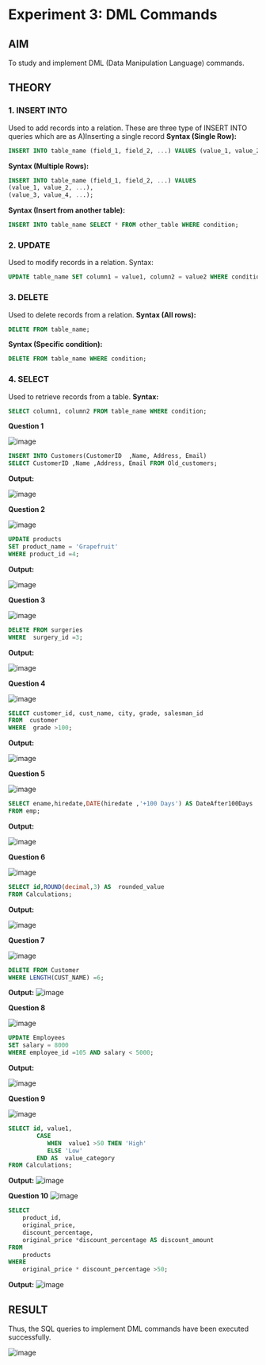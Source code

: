# Experiment 3: DML Commands

## AIM
To study and implement DML (Data Manipulation Language) commands.

## THEORY

### 1. INSERT INTO
Used to add records into a relation.
These are three type of INSERT INTO queries which are as
A)Inserting a single record
**Syntax (Single Row):**
```sql
INSERT INTO table_name (field_1, field_2, ...) VALUES (value_1, value_2, ...);
```
**Syntax (Multiple Rows):**
```sql
INSERT INTO table_name (field_1, field_2, ...) VALUES
(value_1, value_2, ...),
(value_3, value_4, ...);
```
**Syntax (Insert from another table):**
```sql
INSERT INTO table_name SELECT * FROM other_table WHERE condition;
```
### 2. UPDATE
Used to modify records in a relation.
Syntax:
```sql
UPDATE table_name SET column1 = value1, column2 = value2 WHERE condition;
```
### 3. DELETE
Used to delete records from a relation.
**Syntax (All rows):**
```sql
DELETE FROM table_name;
```
**Syntax (Specific condition):**
```sql
DELETE FROM table_name WHERE condition;
```
### 4. SELECT
Used to retrieve records from a table.
**Syntax:**
```sql
SELECT column1, column2 FROM table_name WHERE condition;
```

**Question 1**

![image](https://github.com/user-attachments/assets/04818378-2dc9-467d-b614-2b63c9d77feb)



```sql
INSERT INTO Customers(CustomerID  ,Name, Address, Email)
SELECT CustomerID ,Name ,Address, Email FROM Old_customers;
```

**Output:**

![image](https://github.com/user-attachments/assets/26a3e5cf-fcff-496d-b32c-02d3158238ff)


**Question 2**

![image](https://github.com/user-attachments/assets/23eb6657-a5ba-4144-a0d0-7c3cc89457c8)


```sql
UPDATE products
SET product_name = 'Grapefruit'
WHERE product_id =4;
```

**Output:**

![image](https://github.com/user-attachments/assets/473aa9d8-5ec3-449f-8dbb-7ade5898f043)

**Question 3**

![image](https://github.com/user-attachments/assets/1c342715-8111-4015-b9c6-8e15a43bbba3)


```sql
DELETE FROM surgeries
WHERE  surgery_id =3;
```

**Output:**

![image](https://github.com/user-attachments/assets/e5f9ae34-2171-4670-a28f-f73cf7d7e2fe)

**Question 4**

![image](https://github.com/user-attachments/assets/d7a1226e-45a4-4636-824d-fec9e7140f7b)


```sql
SELECT customer_id, cust_name, city, grade, salesman_id
FROM  customer
WHERE  grade >100;
```

**Output:**

![image](https://github.com/user-attachments/assets/96fd5275-4a92-4c69-9388-7af795b53147)

**Question 5**

![image](https://github.com/user-attachments/assets/d8f79995-752c-4e1b-a92e-6557b54fb687)


```sql
SELECT ename,hiredate,DATE(hiredate ,'+100 Days') AS DateAfter100Days
FROM emp;
```

**Output:**

![image](https://github.com/user-attachments/assets/428fb821-40c4-4cd4-8734-85239ffb183a)

**Question 6**

![image](https://github.com/user-attachments/assets/65985934-6989-416a-b18d-a26c423a101e)


```sql
SELECT id,ROUND(decimal,3) AS  rounded_value
FROM Calculations;
```

**Output:**

![image](https://github.com/user-attachments/assets/dcec3256-8c1f-4496-a356-70756b822ad5)

**Question 7**

![image](https://github.com/user-attachments/assets/0e8354b2-cb3e-4e10-b7ce-ff50a4f80610)


```sql
DELETE FROM Customer
WHERE LENGTH(CUST_NAME) =6;
```

**Output:**
![image](https://github.com/user-attachments/assets/f380fb09-c29e-4619-b906-56c290a4ff4f)


**Question 8**

![image](https://github.com/user-attachments/assets/b2748d5f-71c2-44bc-90ae-cb372f889ea0)


```sql
UPDATE Employees 
SET salary = 8000
WHERE employee_id =105 AND salary < 5000;
```

**Output:**

![image](https://github.com/user-attachments/assets/eb5e4fa9-43a2-4a7d-b464-20bf09d12b18)


**Question 9**

![image](https://github.com/user-attachments/assets/01e04d07-8b7f-43ba-b971-571584953176)



```sql
SELECT id, value1, 
        CASE 
           WHEN  value1 >50 THEN 'High'
           ELSE 'Low'
        END AS  value_category
FROM Calculations;

```

**Output:**
![image](https://github.com/user-attachments/assets/4eb27299-6f8c-4ca6-a580-e445046e2cde)


**Question 10**
![image](https://github.com/user-attachments/assets/eda03365-733c-4036-b7d5-29808868d5a4)



```sql
SELECT 
    product_id, 
    original_price, 
    discount_percentage,
    original_price *discount_percentage AS discount_amount
FROM 
    products
WHERE  
    original_price * discount_percentage >50;
```

**Output:**
![image](https://github.com/user-attachments/assets/8da24314-14bd-4d94-8487-b65d193c7f1e)


## RESULT
Thus, the SQL queries to implement DML commands have been executed successfully.

![image](https://github.com/user-attachments/assets/557dbc8d-28d6-4388-8055-b18f80f8527f)

